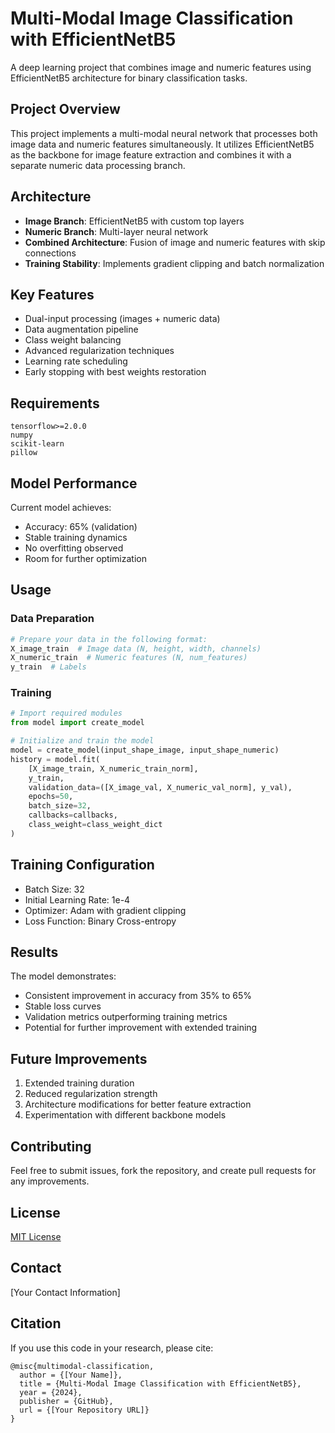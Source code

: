 # Multi-Modal Image Classification with EfficientNetB5

A deep learning project that combines image and numeric features using EfficientNetB5 architecture for binary classification tasks.

## Project Overview

This project implements a multi-modal neural network that processes both image data and numeric features simultaneously. It utilizes EfficientNetB5 as the backbone for image feature extraction and combines it with a separate numeric data processing branch.

## Architecture

- **Image Branch**: EfficientNetB5 with custom top layers
- **Numeric Branch**: Multi-layer neural network
- **Combined Architecture**: Fusion of image and numeric features with skip connections
- **Training Stability**: Implements gradient clipping and batch normalization

## Key Features

- Dual-input processing (images + numeric data)
- Data augmentation pipeline
- Class weight balancing
- Advanced regularization techniques
- Learning rate scheduling
- Early stopping with best weights restoration

## Requirements

```
tensorflow>=2.0.0
numpy
scikit-learn
pillow
```

## Model Performance

Current model achieves:
- Accuracy: 65% (validation)
- Stable training dynamics
- No overfitting observed
- Room for further optimization

## Usage

### Data Preparation

```python
# Prepare your data in the following format:
X_image_train  # Image data (N, height, width, channels)
X_numeric_train  # Numeric features (N, num_features)
y_train  # Labels
```

### Training

```python
# Import required modules
from model import create_model

# Initialize and train the model
model = create_model(input_shape_image, input_shape_numeric)
history = model.fit(
    [X_image_train, X_numeric_train_norm],
    y_train,
    validation_data=([X_image_val, X_numeric_val_norm], y_val),
    epochs=50,
    batch_size=32,
    callbacks=callbacks,
    class_weight=class_weight_dict
)
```

## Training Configuration

- Batch Size: 32
- Initial Learning Rate: 1e-4
- Optimizer: Adam with gradient clipping
- Loss Function: Binary Cross-entropy

## Results

The model demonstrates:
- Consistent improvement in accuracy from 35% to 65%
- Stable loss curves
- Validation metrics outperforming training metrics
- Potential for further improvement with extended training

## Future Improvements

1. Extended training duration
2. Reduced regularization strength
3. Architecture modifications for better feature extraction
4. Experimentation with different backbone models

## Contributing

Feel free to submit issues, fork the repository, and create pull requests for any improvements.

## License

[MIT License](LICENSE)

## Contact

[Your Contact Information]

## Citation

If you use this code in your research, please cite:

```
@misc{multimodal-classification,
  author = {[Your Name]},
  title = {Multi-Modal Image Classification with EfficientNetB5},
  year = {2024},
  publisher = {GitHub},
  url = {[Your Repository URL]}
}
```